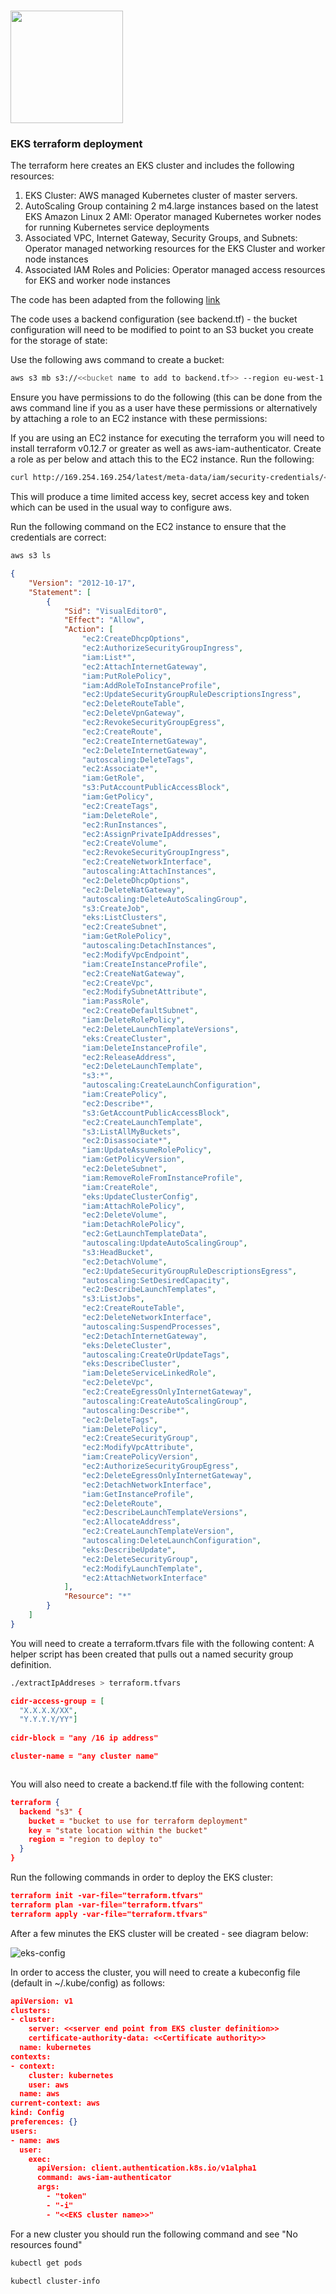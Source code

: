 <!---
Copyright 2019 Crown Copyright

Licensed under the Apache License, Version 2.0 (the "License");
you may not use this file except in compliance with the License.
You may obtain a copy of the License at

  http://www.apache.org/licenses/LICENSE-2.0

Unless required by applicable law or agreed to in writing, software
distributed under the License is distributed on an "AS IS" BASIS,
WITHOUT WARRANTIES OR CONDITIONS OF ANY KIND, either express or implied.
See the License for the specific language governing permissions and
limitations under the License.
--->


# <img src="logos/logo.svg" width="180">

### EKS terraform deployment
The terraform here creates an EKS cluster and includes the following resources:
1. EKS Cluster: AWS managed Kubernetes cluster of master servers.
1. AutoScaling Group containing 2 m4.large instances based on the latest EKS Amazon Linux 2 AMI: Operator managed Kubernetes worker nodes for running Kubernetes service deployments
1. Associated VPC, Internet Gateway, Security Groups, and Subnets: Operator managed networking resources for the EKS Cluster and worker node instances
1. Associated IAM Roles and Policies: Operator managed access resources for EKS and worker node instances

The code has been adapted from the following [link](https://learn.hashicorp.com/terraform/aws/eks-intro)

The code uses a backend configuration (see backend.tf) - the bucket configuration will need to be modified to point to an S3 bucket you create for the storage of state:

Use the following aws command to create a bucket:

```bash
aws s3 mb s3://<<bucket name to add to backend.tf>> --region eu-west-1
```

Ensure you have permissions to do the following (this can be done from the aws command line if you as a user have these permissions or alternatively by attaching a role to an EC2 instance with these permissions:

If you are using an EC2 instance for executing the terraform you will need to install terraform v0.12.7 or greater as well as aws-iam-authenticator.
Create a role as per below and attach this to the EC2 instance. Run the following:

```bash
curl http://169.254.169.254/latest/meta-data/iam/security-credentials/<<role name>>
```

This will produce a time limited access key, secret access key and token which can be used in the usual way to configure aws.

Run the following command on the EC2 instance to ensure that the credentials are correct:

```bash
aws s3 ls
```


```json
{
    "Version": "2012-10-17",
    "Statement": [
        {
            "Sid": "VisualEditor0",
            "Effect": "Allow",
            "Action": [
                "ec2:CreateDhcpOptions",
                "ec2:AuthorizeSecurityGroupIngress",
                "iam:List*",
                "ec2:AttachInternetGateway",
                "iam:PutRolePolicy",
                "iam:AddRoleToInstanceProfile",
                "ec2:UpdateSecurityGroupRuleDescriptionsIngress",
                "ec2:DeleteRouteTable",
                "ec2:DeleteVpnGateway",
                "ec2:RevokeSecurityGroupEgress",
                "ec2:CreateRoute",
                "ec2:CreateInternetGateway",
                "ec2:DeleteInternetGateway",
                "autoscaling:DeleteTags",
                "ec2:Associate*",
                "iam:GetRole",
                "s3:PutAccountPublicAccessBlock",
                "iam:GetPolicy",
                "ec2:CreateTags",
                "iam:DeleteRole",
                "ec2:RunInstances",
                "ec2:AssignPrivateIpAddresses",
                "ec2:CreateVolume",
                "ec2:RevokeSecurityGroupIngress",
                "ec2:CreateNetworkInterface",
                "autoscaling:AttachInstances",
                "ec2:DeleteDhcpOptions",
                "ec2:DeleteNatGateway",
                "autoscaling:DeleteAutoScalingGroup",
                "s3:CreateJob",
                "eks:ListClusters",
                "ec2:CreateSubnet",
                "iam:GetRolePolicy",
                "autoscaling:DetachInstances",
                "ec2:ModifyVpcEndpoint",
                "iam:CreateInstanceProfile",
                "ec2:CreateNatGateway",
                "ec2:CreateVpc",
                "ec2:ModifySubnetAttribute",
                "iam:PassRole",
                "ec2:CreateDefaultSubnet",
                "iam:DeleteRolePolicy",
                "ec2:DeleteLaunchTemplateVersions",
                "eks:CreateCluster",
                "iam:DeleteInstanceProfile",
                "ec2:ReleaseAddress",
                "ec2:DeleteLaunchTemplate",
                "s3:*",
                "autoscaling:CreateLaunchConfiguration",
                "iam:CreatePolicy",
                "ec2:Describe*",
                "s3:GetAccountPublicAccessBlock",
                "ec2:CreateLaunchTemplate",
                "s3:ListAllMyBuckets",
                "ec2:Disassociate*",
                "iam:UpdateAssumeRolePolicy",
                "iam:GetPolicyVersion",
                "ec2:DeleteSubnet",
                "iam:RemoveRoleFromInstanceProfile",
                "iam:CreateRole",
                "eks:UpdateClusterConfig",
                "iam:AttachRolePolicy",
                "ec2:DeleteVolume",
                "iam:DetachRolePolicy",
                "ec2:GetLaunchTemplateData",
                "autoscaling:UpdateAutoScalingGroup",
                "s3:HeadBucket",
                "ec2:DetachVolume",
                "ec2:UpdateSecurityGroupRuleDescriptionsEgress",
                "autoscaling:SetDesiredCapacity",
                "ec2:DescribeLaunchTemplates",
                "s3:ListJobs",
                "ec2:CreateRouteTable",
                "ec2:DeleteNetworkInterface",
                "autoscaling:SuspendProcesses",
                "ec2:DetachInternetGateway",
                "eks:DeleteCluster",
                "autoscaling:CreateOrUpdateTags",
                "eks:DescribeCluster",
                "iam:DeleteServiceLinkedRole",
                "ec2:DeleteVpc",
                "ec2:CreateEgressOnlyInternetGateway",
                "autoscaling:CreateAutoScalingGroup",
                "autoscaling:Describe*",
                "ec2:DeleteTags",
                "iam:DeletePolicy",
                "ec2:CreateSecurityGroup",
                "ec2:ModifyVpcAttribute",
                "iam:CreatePolicyVersion",
                "ec2:AuthorizeSecurityGroupEgress",
                "ec2:DeleteEgressOnlyInternetGateway",
                "ec2:DetachNetworkInterface",
                "iam:GetInstanceProfile",
                "ec2:DeleteRoute",
                "ec2:DescribeLaunchTemplateVersions",
                "ec2:AllocateAddress",
                "ec2:CreateLaunchTemplateVersion",
                "autoscaling:DeleteLaunchConfiguration",
                "eks:DescribeUpdate",
                "ec2:DeleteSecurityGroup",
                "ec2:ModifyLaunchTemplate",
                "ec2:AttachNetworkInterface"
            ],
            "Resource": "*"
        }
    ]
}
```

You will need to create a terraform.tfvars file with the following content:
A helper script has been created that pulls out a named security group definition.

```bash
./extractIpAddreses > terraform.tfvars
```

```json
cidr-access-group = [
  "X.X.X.X/XX",
  "Y.Y.Y.Y/YY"]
  
cidr-block = "any /16 ip address"

cluster-name = "any cluster name"  



```

You will also need to create a backend.tf file with the following content:
```json
terraform {
  backend "s3" {
    bucket = "bucket to use for terraform deployment"
    key = "state location within the bucket"
    region = "region to deploy to"
  }
}
```

Run the following commands in order to deploy the EKS cluster:

```json
terraform init -var-file="terraform.tfvars"
terraform plan -var-file="terraform.tfvars"
terraform apply -var-file="terraform.tfvars"
```

After a few minutes the EKS cluster will be created - see diagram below:


![eks-config](./eks-config.png)

In order to access the cluster, you will need to create a kubeconfig file (default in ~/.kube/config) as follows:


```json
apiVersion: v1
clusters:
- cluster:
    server: <<server end point from EKS cluster definition>>
    certificate-authority-data: <<Certificate authority>>
  name: kubernetes
contexts:
- context:
    cluster: kubernetes
    user: aws
  name: aws
current-context: aws
kind: Config
preferences: {}
users:
- name: aws
  user:
    exec:
      apiVersion: client.authentication.k8s.io/v1alpha1
      command: aws-iam-authenticator
      args:
        - "token"
        - "-i"
        - "<<EKS cluster name>>"
```

For a new cluster you should run the following command and see "No resources found"

```bash
kubectl get pods
```
```bash
kubectl cluster-info
```


